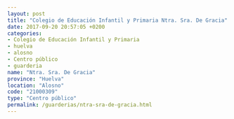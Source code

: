 ```yaml
---
layout: post
title: "Colegio de Educación Infantil y Primaria Ntra. Sra. De Gracia"
date: 2017-09-20 20:57:05 +0200
categories:
- Colegio de Educación Infantil y Primaria
- huelva
- alosno
- Centro público
- guarderia
name: "Ntra. Sra. De Gracia"
province: "Huelva"
location: "Alosno"
code: "21000309"
type: "Centro público"
permalink: /guarderias/ntra-sra-de-gracia.html
---
```

